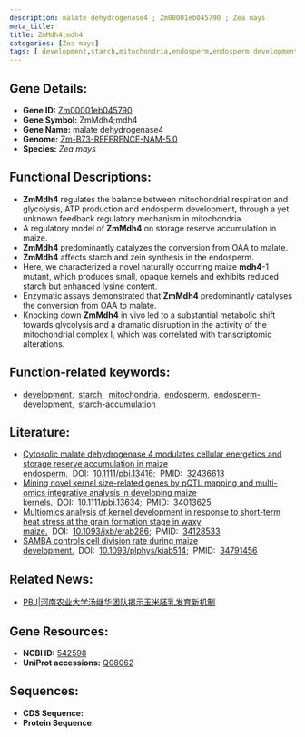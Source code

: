```yaml
---
description: malate dehydrogenase4 ; Zm00001eb045790 ; Zea mays
meta_title:
title: ZmMdh4;mdh4
categories: [Zea mays]
tags: [ development,starch,mitochondria,endosperm,endosperm development,starch accumulation ]
---
```


## Gene Details:
- **Gene ID:**	[Zm00001eb045790](https://www.maizegdb.org/gene_center/gene/Zm00001eb045790)
- **Gene Symbol:** ZmMdh4;mdh4
- **Gene Name:** malate dehydrogenase4
- **Genome:** [Zm-B73-REFERENCE-NAM-5.0](https://www.maizegdb.org/genome/assembly/Zm-B73-REFERENCE-NAM-5.0)
- **Species:** *Zea mays*

## Functional Descriptions:
   - **ZmMdh4** regulates the balance between mitochondrial respiration and glycolysis, ATP production and endosperm development, through a yet unknown feedback regulatory mechanism in mitochondria.
   - A regulatory model of **ZmMdh4** on storage reserve accumulation in maize.
   - **ZmMdh4** predominantly catalyzes the conversion from OAA to malate.
   - **ZmMdh4** affects starch and zein synthesis in the endosperm.
   - Here, we characterized a novel naturally occurring maize **mdh4**-1 mutant, which produces small, opaque kernels and exhibits reduced starch but enhanced lysine content.
   - Enzymatic assays demonstrated that **ZmMdh4** predominantly catalyses the conversion from OAA to malate.
   - Knocking down **ZmMdh4** in vivo led to a substantial metabolic shift towards glycolysis and a dramatic disruption in the activity of the mitochondrial complex I, which was correlated with transcriptomic alterations.

## Function-related keywords:
- [development](/tags/development/),&nbsp;&nbsp;[starch](/tags/starch/),&nbsp;&nbsp;[mitochondria](/tags/mitochondria/),&nbsp;&nbsp;[endosperm](/tags/endosperm/),&nbsp;&nbsp;[endosperm-development](/tags/endosperm-development/),&nbsp;&nbsp;[starch-accumulation](/tags/starch-accumulation/)

## Literature:
   - [Cytosolic malate dehydrogenase 4 modulates cellular energetics and storage reserve accumulation in maize endosperm.]( https://onlinelibrary.wiley.com/doi/10.1111/pbi.13416)&nbsp;&nbsp;DOI:&nbsp;&nbsp;[10.1111/pbi.13416](https://onlinelibrary.wiley.com/doi/10.1111/pbi.13416);&nbsp;&nbsp;PMID:&nbsp;&nbsp;[32436613](https://pubmed.ncbi.nlm.nih.gov/32436613/)
   - [Mining novel kernel size-related genes by pQTL mapping and multi-omics integrative analysis in developing maize kernels.]( https://onlinelibrary.wiley.com/doi/10.1111/pbi.13634)&nbsp;&nbsp;DOI:&nbsp;&nbsp;[10.1111/pbi.13634](https://onlinelibrary.wiley.com/doi/10.1111/pbi.13634);&nbsp;&nbsp;PMID:&nbsp;&nbsp;[34013625](https://pubmed.ncbi.nlm.nih.gov/34013625/)
   - [Multiomics analysis of kernel development in response to short-term heat stress at the grain formation stage in waxy maize.]( https://academic.oup.com/jxb/article/72/18/6291/6299176)&nbsp;&nbsp;DOI:&nbsp;&nbsp;[10.1093/jxb/erab286](https://academic.oup.com/jxb/article/72/18/6291/6299176);&nbsp;&nbsp;PMID:&nbsp;&nbsp;[34128533](https://pubmed.ncbi.nlm.nih.gov/34128533/)
   - [SAMBA controls cell division rate during maize development.]( https://academic.oup.com/plphys/article/188/1/411/6427638)&nbsp;&nbsp;DOI:&nbsp;&nbsp;[10.1093/plphys/kiab514](https://academic.oup.com/plphys/article/188/1/411/6427638);&nbsp;&nbsp;PMID:&nbsp;&nbsp;[34791456](https://pubmed.ncbi.nlm.nih.gov/34791456/)

## Related News:
   - [PBJ|河南农业大学汤继华团队揭示玉米胚乳发育新机制](https://mp.weixin.qq.com/s?__biz=Mzg3MDEwNDEyMg==&mid=2247489293&idx=2&sn=6a862ac3973bf79e49cda5931d7c4d91&chksm=ce93ba58f9e4334e64829cbcbe8034c8c4659fadaa72bde8b7766f0eb097b05d9693fd905971&scene=27#wechat_redirect)

## Gene Resources:
- **NCBI ID:** [542598](https://www.ncbi.nlm.nih.gov/gene/?term=542598)
- **UniProt accessions:** [Q08062](https://www.uniprot.org/uniprotkb/Q08062/entry)



## Sequences:
- **CDS Sequence:**
- **Protein Sequence:**
